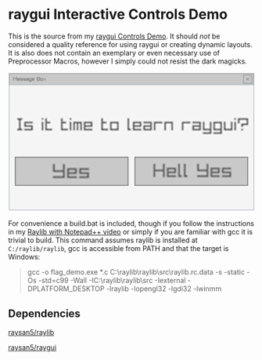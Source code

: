 # raygui Interactive Controls Demo

This is the source from my [raygui Controls Demo](https://youtu.be/OPkSJqVyP2w). It should *not* be considered a quality reference for using raygui or creating dynamic layouts. It is also does not contain an exemplary or even necessary use of Preprocessor Macros, however I simply could not resist the dark magicks.

[![thumb](./thumb.png)](https://youtu.be/OPkSJqVyP2w)

For convenience a build.bat is included, though if you follow the instructions in my [Raylib with Notepad++ video](https://youtu.be/gj6OXFWYKTA) or simply if you are familiar with gcc it is trivial to build. This command assumes raylib is installed at `C:/raylib/raylib`, gcc is accessible from PATH and that the target is Windows:

>gcc -o flag_demo.exe *.c C:\raylib\raylib\src\raylib.rc.data -s -static -Os -std=c99 -Wall -IC:\raylib\raylib\src -Iexternal -DPLATFORM_DESKTOP -lraylib -lopengl32 -lgdi32 -lwinmm

## Dependencies

[raysan5/raylib](https://github.com/raysan5/raylib)

[raysan5/raygui](https://github.com/raysan5/raygui)